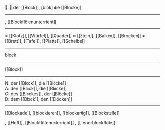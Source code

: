 🔵 👾 der [[Block]], [blɔk]
die [[Blöcke]]

---
, [[Blockflötenunterricht]]

---
= [[Klotz]], [[Würfel]], [[Quader]]
≈ [[Stein]], [[Balken]], [[Brocken]]
≠ [[Brett]], [[Tafel]], [[Platte]], [[Scheibe]]

---
block

---
[[Block]]

---
N: der [[Block]], die [[Blöcke]]  
A: den [[Block]], die [[Blöcke]]  
G: des [[Blockes]], der [[Blöcke]]  
D: dem [[Block]], den [[Blöcken]] 

---
[[Blockade]], [[blockieren]], [[blockartig]], [[Blockstelle]]

, [[Heft]], [[Blockflötenunterricht]]
, [[Tenorblockflöte]]